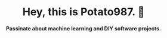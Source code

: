 <h1 align="center">
  Hey, this is Potato987. 👋 
</a></h1>

<h4 align="center">
  Passinate about machine learning and DIY software projects. 
</a></h4>
